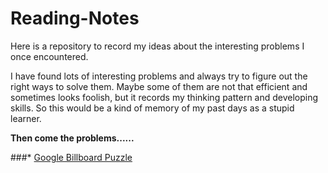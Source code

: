 # Reading-Notes
Here is a repository to record my ideas about the interesting problems I once encountered.

I have found lots of interesting problems and always try to figure out the right ways to solve them. Maybe some of them are not that efficient and sometimes looks foolish, but it records my thinking pattern and developing skills. So this would be a kind of memory of my past days as a stupid learner.

**Then come the problems......**

###* [Google Billboard Puzzle](https://github.com/Arattheft-Yellow/Reading-Notes/blob/master/Google%20Billboard%20Puzzle.md)
